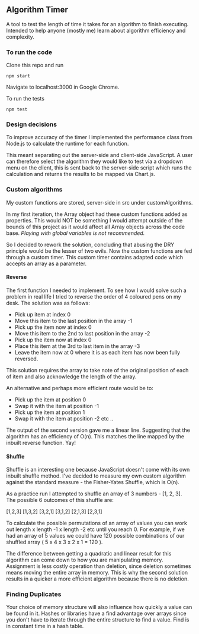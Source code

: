 ## Algorithm Timer

A tool to test the length of time it takes for an algorithm to finish executing.
Intended to help anyone (mostly me) learn about algorithm efficiency and complexity.

### To run the code

Clone this repo and run

```
npm start
```
Navigate to localhost:3000 in Google Chrome.

To run the tests
```
npm test
```
### Design decisions

To improve accuracy of the timer I implemented the performance class from Node.js to calculate the runtime for each function.

This meant separating out the server-side and client-side JavaScript. A user can therefore select the algorithm they would like to test via a dropdown menu on the client, this is sent back to the server-side script which runs the calculation and returns the results to be mapped via Chart.js.

### Custom algorithms

My custom functions are stored, server-side in src under customAlgorithms.

In my first iteration, the Array object had these custom functions added as properties. This would NOT be something I would attempt outside of the bounds of this project as it would affect all Array objects across the code base. *Playing with global variables is not recommended.*

So I decided to rework the solution, concluding that abusing the DRY principle would be the lesser of two evils. Now the custom functions are fed through a custom timer. This custom timer contains adapted code which accepts an array as a parameter.

#### Reverse

The first function I needed to implement. To see how I would solve such a problem in real life I tried to reverse the order of 4 coloured pens on my desk. The solution was as follows:

* Pick up item at index 0
* Move this item to the last position in the array -1
* Pick up the item now at index 0
* Move this item to the 2nd to last position in the array -2
* Pick up the item now at index 0
* Place this item at the 3rd to last item in the array -3
* Leave the item now at 0 where it is as each item has now been fully reversed.

This solution requires the array to take note of the original position of each  of item and also acknowledge the length of the array.

An alternative and perhaps more efficient route would be to:

* Pick up the item at position 0
* Swap it with the item at position -1
* Pick up the item at position 1
* Swap it with the item at position -2
etc ..

The output of the second version gave me a linear line. Suggesting that the algorithm has an efficiency of O(n). This matches the line mapped by the inbuilt reverse function. Yay!

#### Shuffle

Shuffle is an interesting one because JavaScript doesn't come with its own inbuilt shuffle method. I've decided to measure my own custom algorithm against the standard measure - the Fisher-Yates Shuffle, which is O(n).

As a practice run I attempted to shuffle an array of 3 numbers - [1, 2, 3].
The possible 6 outcomes of this shuffle are:

[1,2,3]
[1,3,2]
[3,2,1]
[3,1,2]
[2,1,3]
[2,3,1]

To calculate the possible permutations of an array of values you can work out length x length -1 x length -2 etc until you reach 0. For example, if we had an array of 5 values we could have 120 possible combinations of our shuffled array ( 5 x 4 x 3 x 2 x 1 = 120 ).

The difference between getting a quadratic and linear result for this algorithm can come down to how you are manipulating memory. Assignment is less costly operation than deletion, since deletion sometimes means moving the entire array in memory. This is why the second solution results in a quicker a more efficient algorithm because there is no deletion.

### Finding Duplicates

Your choice of memory structure will also influence how quickly a value can be found in it. Hashes or libraries have a find advantage over arrays since you don't have to iterate through the entire structure to find a value. Find is in constant time in a hash table.
